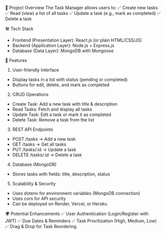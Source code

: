 🎯 Project Overview
The Task Manager allows users to: ✅ Create new tasks
✅ Read (view) a list of all tasks
✅ Update a task (e.g., mark as completed)
✅ Delete a task

🛠️ Tech Stack
 - Frontend (Presentation Layer): React.js (or plain HTML/CSS/JS)
 - Backend (Application Layer): Node.js + Express.js
 - Database (Data Layer): MongoDB with Mongoose

📌 Features
1. User-friendly Interface
 - Display tasks in a list with status (pending or completed)
 - Buttons for edit, delete, and mark as completed

2. CRUD Operations
 - Create Task: Add a new task with title & description
 - Read Tasks: Fetch and display all tasks
 - Update Task: Edit a task or mark it as completed
 - Delete Task: Remove a task from the list

3. REST API Endpoints
 - POST /tasks → Add a new task
 - GET /tasks → Get all tasks
 - PUT /tasks/:id → Update a task
 - DELETE /tasks/:id → Delete a task

4. Database (MongoDB)
 - Stores tasks with fields: title, description, status

5. Scalability & Security
 - Uses dotenv for environment variables (MongoDB connection)
 - Uses cors for API security
 - Can be deployed on Render, Vercel, or Heroku

🌍 Potential Enhancements
✅ User Authentication (Login/Register with JWT)
✅ Due Dates & Reminders
✅ Task Prioritization (High, Medium, Low)
✅ Drag & Drop for Task Reordering
